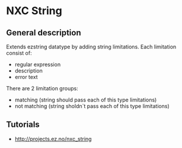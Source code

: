 NXC String
==========

General description
-------------------
Extends ezstring datatype by adding string limitations.
Each limitation consist of:
- regular expression
- description
- error text

There are 2 limitation groups:
- matching (string should pass each of this type limitations)
- not matching (string sholdn`t pass each of this type limitations)

Tutorials
---------
- http://projects.ez.no/nxc_string
